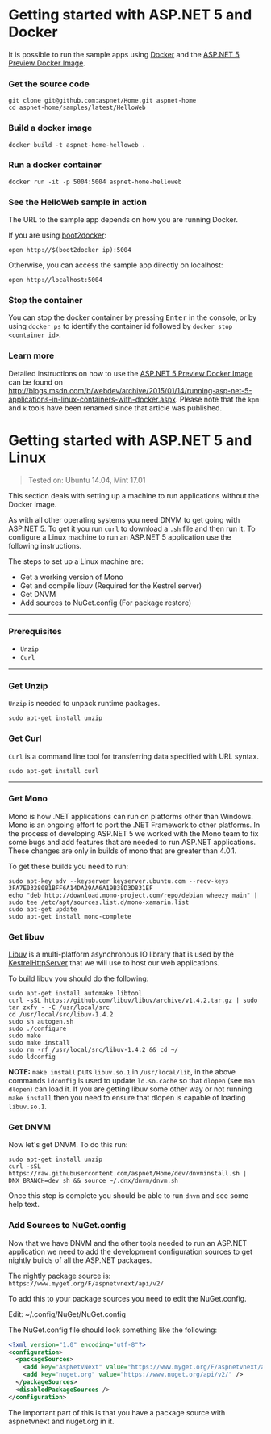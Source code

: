 
# Getting started with ASP.NET 5 and Docker

It is possible to run the sample apps using [Docker](https://www.docker.com/) and the [ASP.NET 5 Preview Docker Image](https://registry.hub.docker.com/u/microsoft/aspnet/).

### Get the source code
```
git clone git@github.com:aspnet/Home.git aspnet-home
cd aspnet-home/samples/latest/HelloWeb
```

### Build a docker image
```
docker build -t aspnet-home-helloweb .
```

### Run a docker container
```
docker run -it -p 5004:5004 aspnet-home-helloweb
```

### See the HelloWeb sample in action
The URL to the sample app depends on how you are running Docker.

If you are using [boot2docker](https://github.com/boot2docker/boot2docker):

```
open http://$(boot2docker ip):5004
```

Otherwise, you can access the sample app directly on localhost:

```
open http://localhost:5004
```

### Stop the container
You can stop the docker container by pressing <kbd>Enter</kbd> in the console, or by using ```docker ps``` to identify the container id followed by ```docker stop <container id>```.


### Learn more
Detailed instructions on how to use the [ASP.NET 5 Preview Docker Image](https://registry.hub.docker.com/u/microsoft/aspnet/) can be found on http://blogs.msdn.com/b/webdev/archive/2015/01/14/running-asp-net-5-applications-in-linux-containers-with-docker.aspx. Please note that the ```kpm``` and ```k``` tools have been renamed since that article was published.



# Getting started with ASP.NET 5 and Linux

> Tested on: Ubuntu 14.04, Mint 17.01

This section deals with setting up a machine to run applications without the Docker image.

As with all other operating systems you need DNVM to get going with ASP.NET 5. To get it you run `curl` to download a `.sh` file and then run it. To configure a Linux machine to run an ASP.NET 5 application use the following instructions.

The steps to set up a Linux machine are:

 * Get a working version of Mono
 * Get and compile libuv (Required for the Kestrel server)
 * Get DNVM
 * Add sources to NuGet.config (For package restore)


---

### Prerequisites

* `Unzip`
* `Curl`

---

### Get Unzip

`Unzip` is needed to unpack runtime packages.

```
sudo apt-get install unzip
```

### Get Curl

`Curl` is a command line tool for transferring data specified with URL syntax.

```
sudo apt-get install curl
```

---

### Get Mono

Mono is how .NET applications can run on platforms other than Windows. Mono is an ongoing effort to port the .NET Framework to other platforms. In the process of developing ASP.NET 5 we worked with the Mono team to fix some bugs and add features that are needed to run ASP.NET applications. These changes are only in builds of mono that are greater than 4.0.1.

To get these builds you need to run:

```
sudo apt-key adv --keyserver keyserver.ubuntu.com --recv-keys 3FA7E0328081BFF6A14DA29AA6A19B38D3D831EF
echo "deb http://download.mono-project.com/repo/debian wheezy main" | sudo tee /etc/apt/sources.list.d/mono-xamarin.list
sudo apt-get update
sudo apt-get install mono-complete
```

### Get libuv

[Libuv](https://github.com/libuv/libuv) is a multi-platform asynchronous IO library that is used by the [KestrelHttpServer](https://github.com/aspnet/KestrelHttpServer) that we will use to host our web applications.

To build libuv you should do the following:

```
sudo apt-get install automake libtool
curl -sSL https://github.com/libuv/libuv/archive/v1.4.2.tar.gz | sudo tar zxfv - -C /usr/local/src
cd /usr/local/src/libuv-1.4.2
sudo sh autogen.sh
sudo ./configure
sudo make 
sudo make install
sudo rm -rf /usr/local/src/libuv-1.4.2 && cd ~/
sudo ldconfig
```

**NOTE:** `make install` puts `libuv.so.1` in `/usr/local/lib`, in the above commands `ldconfig` is used to update `ld.so.cache` so that `dlopen` (see `man dlopen`) can load it. If you are getting libuv some other way or not running `make install` then you need to ensure that dlopen is capable of loading `libuv.so.1`.

### Get DNVM

Now let's get DNVM. To do this run:

```
sudo apt-get install unzip
curl -sSL https://raw.githubusercontent.com/aspnet/Home/dev/dnvminstall.sh | DNX_BRANCH=dev sh && source ~/.dnx/dnvm/dnvm.sh
```

Once this step is complete you should be able to run `dnvm` and see some help text.

### Add Sources to NuGet.config

Now that we have DNVM and the other tools needed to run an ASP.NET application we need to add the development configuration sources to get nightly builds of all the ASP.NET packages.

The nightly package source is: `https://www.myget.org/F/aspnetvnext/api/v2/`

To add this to your package sources you need to edit the NuGet.config.

Edit: ~/.config/NuGet/NuGet.config

The NuGet.config file should look something like the following:
```xml
<?xml version="1.0" encoding="utf-8"?>
<configuration>
  <packageSources>
    <add key="AspNetVNext" value="https://www.myget.org/F/aspnetvnext/api/v2/" />
    <add key="nuget.org" value="https://www.nuget.org/api/v2/" />
  </packageSources>
  <disabledPackageSources />
</configuration>
```
The important part of this is that you have a package source with aspnetvnext and nuget.org in it.
